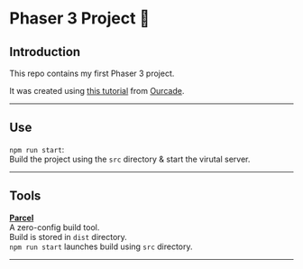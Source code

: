 # Phaser 3 Project 👾

## Introduction

This repo contains my first Phaser 3 project.

It was created using [this tutorial](https://www.youtube.com/watch?v=f7c9mM7w2fc) from [Ourcade](https://ourcade.co/).

---

## Use

`npm run start`:  
Build the project using the `src` directory & start the virutal server.

---

## Tools

**[Parcel](https://parceljs.org/)**  
A zero-config build tool.  
Build is stored in `dist`  directory.  
`npm run start` launches build using `src` directory.

---
